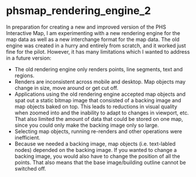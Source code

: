 # phsmap_rendering_engine_2
In preparation for creating a new and improved version of the PHS Interactive Map, I am experimenting with a new rendering engine for the map data as well as a new interchange format for the map data. The old engine was created in a hurry and entirely from scratch, and it worked just fine for the pilot. However, it has many limitations which I wanted to address in a future version:
* The old rendering engine only renders points, line segments, text and regions.
* Renders are inconsistent across mobile and desktop. Map objects may change in size, move around or get cut off. 
* Applications using the old rendering engine accepted map objects and spat out a static bitmap image that consisted of a backing image and map objects baked on top. This leads to reductions in visual quality when zoomed into and the inability to adapt to changes in viewport, etc. That also limited the amount of data that could be stored on one map, since you could only make the backing image only so large.
* Selecting map objects, running re-renders and other operations were inefficient.
* Because we needed a backing image, map objects (i.e. text-labled nodes) depended on the backing image. If you wanted to change a backing image, you would also have to change the position of all the points. That also means that the base image/building outline cannot be switched off. 
